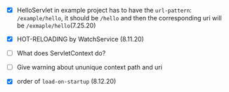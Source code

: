 - [x] HelloServlet in example project has to have the `url-pattern`: `/example/hello`, it should be `/hello` and then the corresponding uri will be `/exmaple/hello`(7.25.20)
- [x] HOT-RELOADING by WatchService (8.11.20)
- [ ] What does ServletContext do?
- [ ] Give warning about ununique context path and uri
- [x] order of `load-on-startup` (8.12.20)

